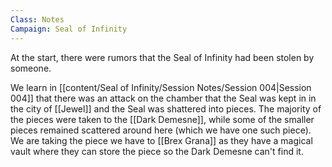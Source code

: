 ```yaml
---
Class: Notes
Campaign: Seal of Infinity
---
```

At the start, there were rumors that the Seal of Infinity had been stolen by someone.

We learn in [[content/Seal of Infinity/Session Notes/Session 004|Session 004]] that there was an attack on the chamber that the Seal was kept in in the city of [[Jewel]] and the Seal was shattered into pieces. The majority of the pieces were taken to the [[Dark Demesne]], while some of the smaller pieces remained scattered around here (which we have one such piece). We are taking the piece we have to [[Brex Grana]] as they have a magical vault where they can store the piece so the Dark Demesne can't find it.